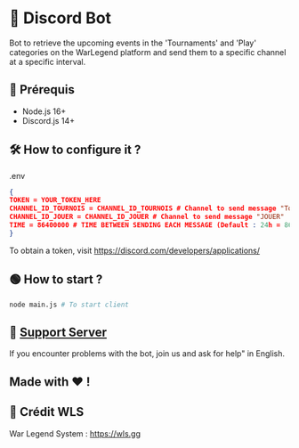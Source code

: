 # 🤖 Discord Bot

Bot to retrieve the upcoming events in the 'Tournaments' and 'Play' categories on the WarLegend platform and send them to a specific channel at a specific interval.

## 🚧 Prérequis

* Node.js 16+
* Discord.js 14+

## 🛠 How to configure it ?

.env
```json
{
TOKEN = YOUR_TOKEN_HERE
CHANNEL_ID_TOURNOIS = CHANNEL_ID_TOURNOIS # Channel to send message "Tournois"
CHANNEL_ID_JOUER = CHANNEL_ID_JOUER # Channel to send message "JOUER"
TIME = 86400000 # TIME BETWEEN SENDING EACH MESSAGE (Default : 24h = 86400000)
}
```
To obtain a token, visit https://discord.com/developers/applications/

## 🟢 How to start ?
```bash
node main.js # To start client
```

## 📝 [Support Server](https://discord.gg/krZQgUVx6j)
If you encounter problems with the bot, join us and ask for help" in English.

## Made with ❤️ !

## 📌 Crédit WLS
War Legend System : https://wls.gg
